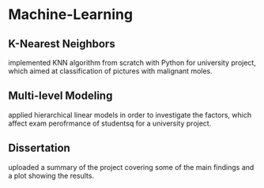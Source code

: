 # Machine-Learning

## K-Nearest Neighbors

implemented KNN algorithm from scratch with Python for university project, which aimed at classification of pictures with malignant moles.

## Multi-level Modeling

applied hierarchical linear models in order to investigate the factors, which affect exam perofrmance of studentsq for a university project.

## Dissertation

uploaded a summary of the project covering some of the main findings and a plot showing the results. 

